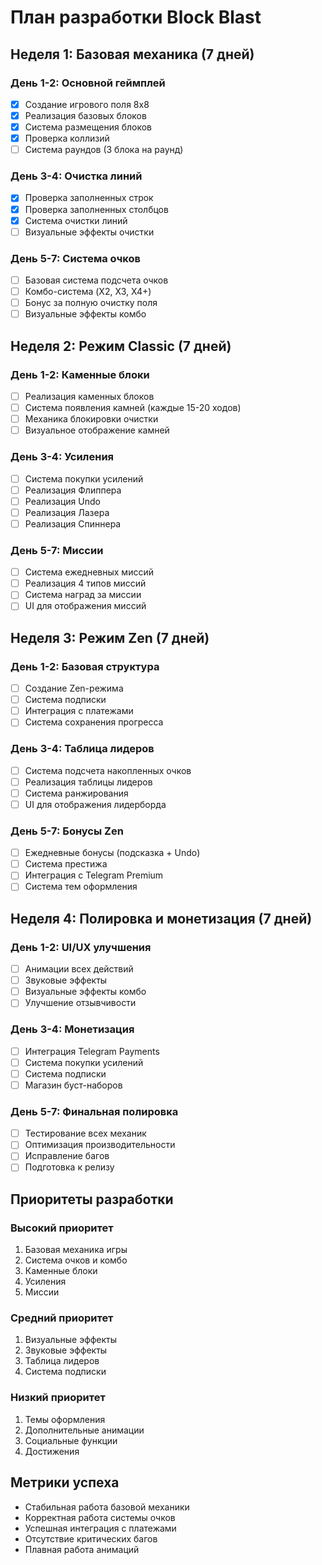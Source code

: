 # План разработки Block Blast

## Неделя 1: Базовая механика (7 дней)

### День 1-2: Основной геймплей
- [x] Создание игрового поля 8x8
- [x] Реализация базовых блоков
- [x] Система размещения блоков
- [x] Проверка коллизий
- [ ] Система раундов (3 блока на раунд)

### День 3-4: Очистка линий
- [x] Проверка заполненных строк
- [x] Проверка заполненных столбцов
- [x] Система очистки линий
- [ ] Визуальные эффекты очистки

### День 5-7: Система очков
- [ ] Базовая система подсчета очков
- [ ] Комбо-система (X2, X3, X4+)
- [ ] Бонус за полную очистку поля
- [ ] Визуальные эффекты комбо

## Неделя 2: Режим Classic (7 дней)

### День 1-2: Каменные блоки
- [ ] Реализация каменных блоков
- [ ] Система появления камней (каждые 15-20 ходов)
- [ ] Механика блокировки очистки
- [ ] Визуальное отображение камней

### День 3-4: Усиления
- [ ] Система покупки усилений
- [ ] Реализация Флиппера
- [ ] Реализация Undo
- [ ] Реализация Лазера
- [ ] Реализация Спиннера

### День 5-7: Миссии
- [ ] Система ежедневных миссий
- [ ] Реализация 4 типов миссий
- [ ] Система наград за миссии
- [ ] UI для отображения миссий

## Неделя 3: Режим Zen (7 дней)

### День 1-2: Базовая структура
- [ ] Создание Zen-режима
- [ ] Система подписки
- [ ] Интеграция с платежами
- [ ] Система сохранения прогресса

### День 3-4: Таблица лидеров
- [ ] Система подсчета накопленных очков
- [ ] Реализация таблицы лидеров
- [ ] Система ранжирования
- [ ] UI для отображения лидерборда

### День 5-7: Бонусы Zen
- [ ] Ежедневные бонусы (подсказка + Undo)
- [ ] Система престижа
- [ ] Интеграция с Telegram Premium
- [ ] Система тем оформления

## Неделя 4: Полировка и монетизация (7 дней)

### День 1-2: UI/UX улучшения
- [ ] Анимации всех действий
- [ ] Звуковые эффекты
- [ ] Визуальные эффекты комбо
- [ ] Улучшение отзывчивости

### День 3-4: Монетизация
- [ ] Интеграция Telegram Payments
- [ ] Система покупки усилений
- [ ] Система подписки
- [ ] Магазин буст-наборов

### День 5-7: Финальная полировка
- [ ] Тестирование всех механик
- [ ] Оптимизация производительности
- [ ] Исправление багов
- [ ] Подготовка к релизу

## Приоритеты разработки

### Высокий приоритет
1. Базовая механика игры
2. Система очков и комбо
3. Каменные блоки
4. Усиления
5. Миссии

### Средний приоритет
1. Визуальные эффекты
2. Звуковые эффекты
3. Таблица лидеров
4. Система подписки

### Низкий приоритет
1. Темы оформления
2. Дополнительные анимации
3. Социальные функции
4. Достижения

## Метрики успеха
- Стабильная работа базовой механики
- Корректная работа системы очков
- Успешная интеграция с платежами
- Отсутствие критических багов
- Плавная работа анимаций 